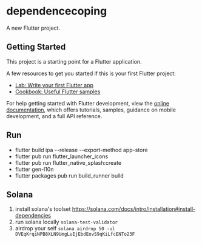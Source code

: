 # dependencecoping

A new Flutter project.

## Getting Started

This project is a starting point for a Flutter application.

A few resources to get you started if this is your first Flutter project:

- [Lab: Write your first Flutter app](https://docs.flutter.dev/get-started/codelab)
- [Cookbook: Useful Flutter samples](https://docs.flutter.dev/cookbook)

For help getting started with Flutter development, view the
[online documentation](https://docs.flutter.dev/), which offers tutorials,
samples, guidance on mobile development, and a full API reference.

## Run

- flutter build ipa --release --export-method app-store
- flutter pub run flutter_launcher_icons
- flutter pub run flutter_native_splash:create
- flutter gen-l10n
- flutter packages pub run build_runner build

## Solana

1. install solana's toolset https://solana.com/docs/intro/installation#install-dependencies
2. run solana locally `solana-test-validator`
3. airdrop your self `solana airdrop 50 -ul DVEqKrqiNPB8XLN9UmgLuEjEbdEovS9qKiLfcENTo23F`